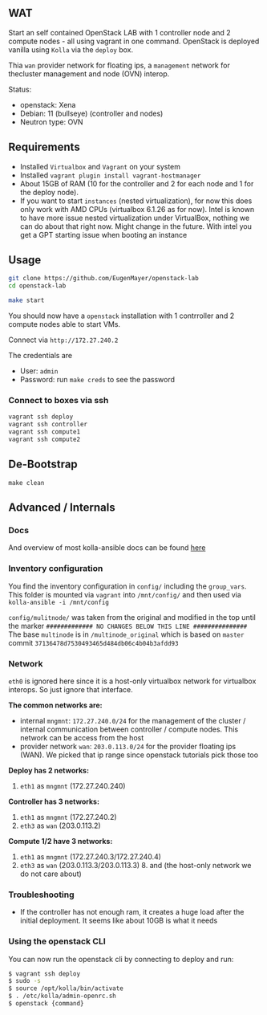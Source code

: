 ## WAT

Start an self contained OpenStack LAB with 1 controller node and 2 compute nodes - all using vagrant in one command.
OpenStack is deployed vanilla using `Kolla` via the `deploy` box.

Thia `wan` provider network for floating ips, a `management` network for thecluster management and node (OVN) interop.

Status:

- openstack: Xena
- Debian: 11 (bullseye) (controller and nodes)
- Neutron type: OVN

## Requirements

- Installed `Virtualbox` and `Vagrant` on your system
- Installed `vagrant plugin install vagrant-hostmanager`
- About 15GB of RAM (10 for the controller and 2 for each node and 1 for the deploy node).
- If you want to start `instances` (nested virtualization), for now this does only work with AMD CPUs (virtualbox 6.1.26 as for now).
  Intel is known to have more issue nested virtualization under VirtualBox, nothing we can do about that right now. Might
  change in the future. With intel you get a GPT starting issue when booting an instance

## Usage

```bash
git clone https://github.com/EugenMayer/openstack-lab
cd openstack-lab

make start
```

You should now have a `openstack` installation with 1 contrroller and 2 compute nodes able to start VMs.

Connect via `http://172.27.240.2`

The credentials are

- User: `admin`
- Password: run `make creds` to see the password

### Connect to boxes via ssh

```bash
vagrant ssh deploy
vagrant ssh controller
vagrant ssh compute1
vagrant ssh compute2
```

## De-Bootstrap

```
make clean
```

## Advanced / Internals

### Docs

And overview of most kolla-ansible docs can be found [here](https://docs.openstack.org/kolla-ansible/latest/admin/index.html)

### Inventory configuration

You find the inventory configuration in `config/` including the `group_vars`. This folder is mounted via `vagrant` into `/mnt/config/` and then used via `kolla-ansible -i /mnt/config`

`config/mulitnode/` was taken from the original and modified in the top
until the marker `############# NO CHANGES BELOW THIS LINE ###############`
The base `multinode` is in `/multinode_original` which is based on `master` commit `37136478d7530493465d484db06c4b04b3afdd93`

### Network

`eth0` is ignored here since it is a host-only virtualbox network for virtualbox interops. So just ignore that interface.

**The common networks are:**

- internal `mngmnt`: `172.27.240.0/24` for the management of the cluster / internal communication between controller / compute nodes. This network can be access from the host
- provider network `wan`: `203.0.113.0/24` for the provider floating ips (WAN). We picked that ip range since openstack tutorials pick those too

**Deploy has 2 networks:**

1. `eth1` as `mngmnt` (172.27.240.240)

**Controller has 3 networks:**

1. `eth1` as `mngmnt` (172.27.240.2)
2. `eth3` as `wan` (203.0.113.2)

**Compute 1/2 have 3 networks:**

1. `eth1` as `mngmnt` (172.27.240.3/172.27.240.4)
2. `eth3` as `wan` (203.0.113.3/203.0.113.3) 8. and (the host-only network we do not care about)

### Troubleshooting

- If the controller has not enough ram, it creates a huge load after the initial deployment. It seems like about 10GB is what it needs

### Using the openstack CLI

You can now run the openstack cli by connecting to deploy and run:

```bash
$ vagrant ssh deploy
$ sudo -s
$ source /opt/kolla/bin/activate
$ . /etc/kolla/admin-openrc.sh
$ openstack {command}
```
